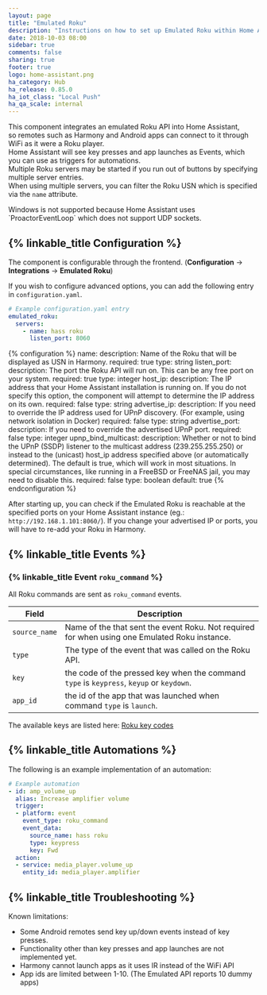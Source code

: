 ```yaml
---
layout: page
title: "Emulated Roku"
description: "Instructions on how to set up Emulated Roku within Home Assistant."
date: 2018-10-03 08:00
sidebar: true
comments: false
sharing: true
footer: true
logo: home-assistant.png
ha_category: Hub
ha_release: 0.85.0
ha_iot_class: "Local Push"
ha_qa_scale: internal
---
```


This component integrates an emulated Roku API into Home Assistant,  
so remotes such as Harmony and Android apps can connect to it through WiFi as it were a Roku player.  
Home Assistant will see key presses and app launches as Events, which you can use as triggers for automations.  
Multiple Roku servers may be started if you run out of buttons by specifying multiple server entries.  
When using multiple servers, you can filter the Roku USN which is specified via the `name` attribute.

<p class='note'>  
Windows is not supported because Home Assistant uses `ProactorEventLoop` which does not support UDP sockets.
</p>  

## {% linkable_title Configuration %}

The component is configurable through the frontend. (**Configuration** -> **Integrations** -> **Emulated Roku**)

If you wish to configure advanced options, you can add the following entry in `configuration.yaml`.

```yaml
# Example configuration.yaml entry
emulated_roku:
  servers:
    - name: hass roku
      listen_port: 8060
```

{% configuration %}
name:
  description: Name of the Roku that will be displayed as USN in Harmony.
  required: true
  type: string
listen_port:
  description: The port the Roku API will run on. This can be any free port on your system.
  required: true
  type: integer
host_ip:
  description: The IP address that your Home Assistant installation is running on. If you do not specify this option, the component will attempt to determine the IP address on its own.
  required: false
  type: string
advertise_ip:
  description: If you need to override the IP address used for UPnP discovery. (For example, using network isolation in Docker)
  required: false
  type: string
advertise_port:
  description: If you need to override the advertised UPnP port.
  required: false
  type: integer
upnp_bind_multicast:
  description: Whether or not to bind the UPnP (SSDP) listener to the multicast address (239.255.255.250) or instead to the (unicast) host_ip address specified above (or automatically determined). The default is true, which will work in most situations. In special circumstances, like running in a FreeBSD or FreeNAS jail, you may need to disable this.
  required: false
  type: boolean
  default: true
{% endconfiguration %}

After starting up, you can check if the Emulated Roku is reachable at the specified ports on your Home Assistant instance (eg.: `http://192.168.1.101:8060/`).
If you change your advertised IP or ports, you will have to re-add your Roku in Harmony.

## {% linkable_title Events %}

### {% linkable_title Event `roku_command` %}

All Roku commands are sent as `roku_command` events.

Field | Description
----- | -----------
`source_name` | Name of the that sent the event Roku. Not required for when using one Emulated Roku instance.
`type` | The type of the event that was called on the Roku API.
`key` | the code of the pressed key when the command `type` is `keypress`, `keyup` or `keydown`.
`app_id` | the id of the app that was launched when command `type` is `launch`.  

The available keys are listed here:
[Roku key codes](https://sdkdocs.roku.com/display/sdkdoc/External+Control+API#ExternalControlAPI-KeypressKeyValues)

## {% linkable_title Automations %}

The following is an example implementation of an automation:
```yaml
# Example automation
- id: amp_volume_up
  alias: Increase amplifier volume
  trigger:
  - platform: event
    event_type: roku_command
    event_data:
      source_name: hass roku
      type: keypress
      key: Fwd
  action:
  - service: media_player.volume_up
    entity_id: media_player.amplifier
```

## {% linkable_title Troubleshooting %}

Known limitations:
* Some Android remotes send key up/down events instead of key presses.
* Functionality other than key presses and app launches are not implemented yet.
* Harmony cannot launch apps as it uses IR instead of the WiFi API
* App ids are limited between 1-10. (The Emulated API reports 10 dummy apps)